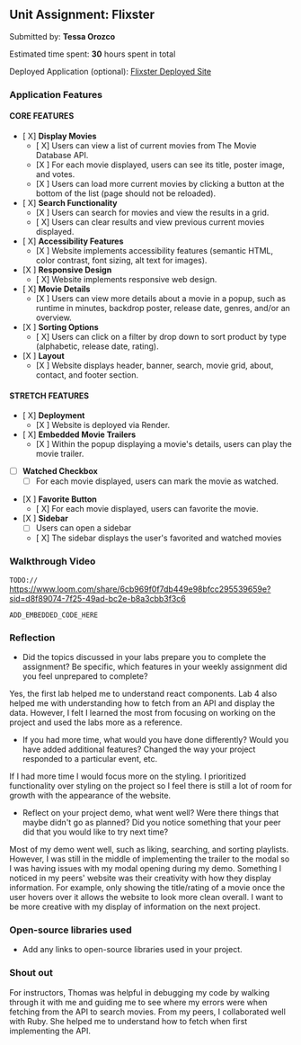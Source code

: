 ## Unit Assignment: Flixster

Submitted by: **Tessa Orozco**

Estimated time spent: **30** hours spent in total

Deployed Application (optional): [Flixster Deployed Site](https://flixster-starter-paxx.onrender.com/)

### Application Features

#### CORE FEATURES


- [ X] **Display Movies**
  - [ X] Users can view a list of current movies from The Movie Database API.
  - [X ] For each movie displayed, users can see its title, poster image, and votes.
  - [X ] Users can load more current movies by clicking a button at the bottom of the list (page should not be reloaded).
- [ X] **Search Functionality**
  - [X ] Users can search for movies and view the results in a grid.
  - [ X] Users can clear results and view previous current movies displayed.
- [ X] **Accessibility Features**
  - [X ] Website implements accessibility features (semantic HTML, color contrast, font sizing, alt text for images).
- [X ] **Responsive Design**
  - [ X] Website implements responsive web design.
- [ X] **Movie Details**
  - [X ] Users can view more details about a movie in a popup, such as runtime in minutes, backdrop poster, release date, genres, and/or an overview.
- [X ] **Sorting Options**
  - [ X] Users can click on a filter by drop down to sort product by type (alphabetic, release date, rating).
- [X ] **Layout**
  - [X ] Website displays header, banner, search, movie grid, about, contact, and footer section.

#### STRETCH FEATURES

- [ X] **Deployment**
  - [X ] Website is deployed via Render.
- [ X] **Embedded Movie Trailers**
  - [X ] Within the popup displaying a movie's details, users can play the movie trailer.
- [ ] **Watched Checkbox**
  - [ ] For each movie displayed, users can mark the movie as watched.
- [X ] **Favorite Button**
  - [ X] For each movie displayed, users can favorite the movie.
- [X ] **Sidebar**
  - [ ] Users can open a sidebar
  - [ X] The sidebar displays the user's favorited and watched movies

### Walkthrough Video

`TODO://`
https://www.loom.com/share/6cb969f0f7db449e98bfcc295539659e?sid=d8f89074-7f25-49ad-bc2e-b8a3cbb3f3c6

`ADD_EMBEDDED_CODE_HERE`

### Reflection

* Did the topics discussed in your labs prepare you to complete the assignment? Be specific, which features in your weekly assignment did you feel unprepared to complete?

Yes, the first lab helped me to understand react components. Lab 4 also helped me with understanding how to fetch from an API and display the data. However, I felt I learned the most from focusing on working on the project and used the labs more as a reference.

* If you had more time, what would you have done differently? Would you have added additional features? Changed the way your project responded to a particular event, etc.
  
If I had more time I would focus more on the styling. I prioritized functionality over styling on the project so I feel there is still a lot of room for growth with the appearance of the website.

* Reflect on your project demo, what went well? Were there things that maybe didn't go as planned? Did you notice something that your peer did that you would like to try next time?

Most of my demo went well, such as liking, searching, and sorting playlists. However, I was still in the middle of implementing the trailer to the modal so I was having issues with my modal opening during my demo. Something I noticed in my peers' website was their creativity with how they display information. For example, only showing the title/rating of a movie once the user hovers over it allows the website to look more clean overall. I want to be more creative with my display of information on the next project.

### Open-source libraries used

- Add any links to open-source libraries used in your project.

### Shout out

For instructors, Thomas was helpful in debugging my code by walking through it with me and guiding me to see where my errors were when fetching from the API to search movies. From my peers, I collaborated well with Ruby. She helped me to understand how to fetch when first implementing the API.
